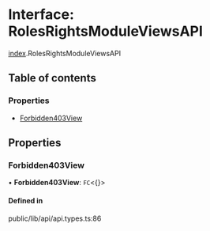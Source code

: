 # Interface: RolesRightsModuleViewsAPI

[index](../wiki/index).RolesRightsModuleViewsAPI

## Table of contents

### Properties

- [Forbidden403View](../wiki/index.RolesRightsModuleViewsAPI#forbidden403view)

## Properties

### Forbidden403View

• **Forbidden403View**: `FC`<{}\>

#### Defined in

public/lib/api/api.types.ts:86
